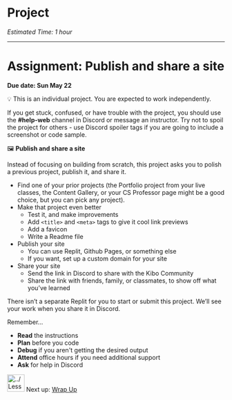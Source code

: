# Project

*Estimated Time: 1 hour*

---

# Assignment: Publish and share a site

**Due date: Sun May 22**

<aside>


💡 This is an individual project. You are expected to work independently.

If you get stuck, confused, or have trouble with the project, you should use the **#help-web** channel in Discord or message an instructor. Try not to spoil the project for others - use Discord spoiler tags if you are going to include a screenshot or code sample.

</aside>

<aside>


🖼️ **Publish and share a site**

Instead of focusing on building from scratch, this project asks you to polish a previous project, publish it, and share it.

- Find one of your prior projects (the Portfolio project from your live classes, the Content Gallery, or your CS Professor page might be a good choice, but you can pick any project).
- Make that project even better
    - Test it, and make improvements
    - Add `<title>` and `<meta>` tags to give it cool link previews
    - Add a favicon
    - Write a Readme file
- Publish your site
    - You can use Replit, Github Pages, or something else
    - If you want, set up a custom domain for your site
- Share your site
    - Send the link in Discord to share with the Kibo Community
    - Share the link with friends, family, or classmates, to show off what you’ve learned

There isn’t a separate Replit for you to start or submit this project. We’ll see your work when you share it in Discord.

</aside>

Remember...

- **Read** the instructions
- **Plan** before you code
- **Debug** if you aren't getting the desired output
- **Attend** office hours if you need additional support
- **Ask** for help in Discord

<aside>


<img src="../Lesson%200%20Learning%20With%20Kibo%206427d2f5f1ae4576a3b083dd8476d915/man-in-hike.png" alt="../Lesson%200%20Learning%20With%20Kibo%206427d2f5f1ae4576a3b083dd8476d915/man-in-hike.png" width="40px" /> Next up: [Wrap Up](/web-foundations-april-2022/publishing-and-sharing/wrap-up.md)

</aside>